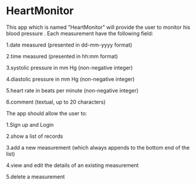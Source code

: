 # HeartMonitor
This app which is named "HeartMonitor" will provide the user to monitor his blood pressure .
Each measurement have the following field:

1.date measured (presented in dd-mm-yyyy format)

2.time measured (presented in hh:mm format)

3.systolic pressure in mm Hg (non-negative integer)

4.diastolic pressure in mm Hg (non-negative integer)

5.heart rate in beats per minute (non-negative integer)

6.comment (textual, up to 20 characters)


The app should allow the user to:

1.Sign up and Login

2.show a list of records

3.add a new measurement (which always appends to the bottom end of the list)

4.view and edit the details of an existing measurement

5.delete a measurement


